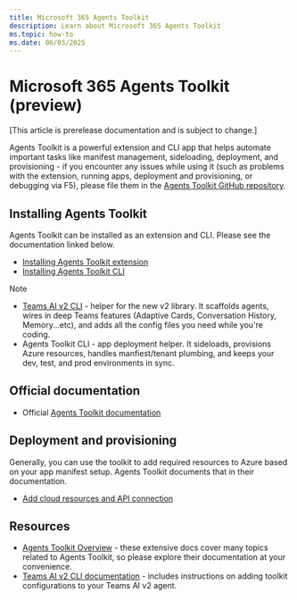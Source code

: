 ```yaml
---
title: Microsoft 365 Agents Toolkit
description: Learn about Microsoft 365 Agents Toolkit
ms.topic: how-to
ms.date: 06/03/2025
---
```


# Microsoft 365 Agents Toolkit (preview)

[This article is prerelease documentation and is subject to change.]

Agents Toolkit is a powerful extension and CLI app that helps automate important tasks like manifest management, sideloading, deployment, and provisioning - if you encounter any issues while using it (such as problems with the extension, running apps, deployment and provisioning, or debugging via F5), please file them in the [Agents Toolkit GitHub repository](https://github.com/OfficeDev/microsoft-365-agents-toolkit).

## Installing Agents Toolkit

Agents Toolkit can be installed as an extension and CLI. Please see the documentation linked below.

- [Installing Agents Toolkit extension](/microsoftteams/platform/toolkit/install-teams-toolkit)
- [Installing Agents Toolkit CLI](/microsoftteams/platform/toolkit/microsoft-365-agents-toolkit-cli)

> [!NOTE]
> * [Teams AI v2 CLI](../developer-tools/cli) - helper for the new v2 library. It scaffolds agents, wires in deep Teams features (Adaptive Cards, Conversation History, Memory...etc), and adds all the config files you need while you're coding.
> * Agents Toolkit CLI - app deployment helper. It sideloads, provisions Azure resources, handles manfiest/tenant plumbing, and keeps your dev, test, and prod environments in sync.

## Official documentation

- Official [Agents Toolkit documentation](/microsoft-365/developer/overview-m365-agents-toolkit?toc=%2Fmicrosoftteams%2Fplatform%2Ftoc.json&bc=%2Fmicrosoftteams%2Fplatform%2Fbreadcrumb%2Ftoc.json)

## Deployment and provisioning

Generally, you can use the toolkit to add required resources to Azure based on your app manifest setup. Agents Toolkit documents that in their documentation.

- [Add cloud resources and API connection](/microsoftteams/platform/toolkit/add-resource)

## Resources

- [Agents Toolkit Overview](/microsoftteams/platform/toolkit/teams-toolkit-fundamentals) - these extensive docs cover many topics related to Agents Toolkit, so please explore their documentation at your convenience.
- [Teams AI v2 CLI documentation](../developer-tools/cli) - includes instructions on adding toolkit configurations to your Teams AI v2 agent.
